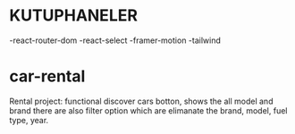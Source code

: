 # KUTUPHANELER

-react-router-dom
-react-select
-framer-motion
-tailwind
# car-rental

Rental project: functional discover cars botton, shows the all model and brand
there are also filter option which are elimanate the brand, model, fuel type, year.
